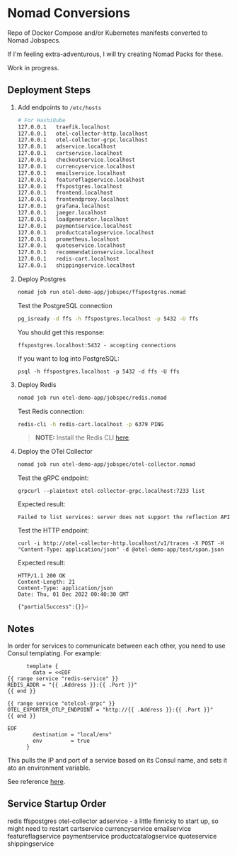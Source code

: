 # Nomad Conversions

Repo of Docker Compose and/or Kubernetes manifests converted to Nomad Jobspecs.

If I'm feeling extra-adventurous, I will try creating Nomad Packs for these.

Work in progress.

## Deployment Steps

1. Add endpoints to `/etc/hosts`

    ```bash
    # For HashiQube
    127.0.0.1   traefik.localhost
    127.0.0.1   otel-collector-http.localhost
    127.0.0.1   otel-collector-grpc.localhost
    127.0.0.1   adservice.localhost
    127.0.0.1   cartservice.localhost
    127.0.0.1   checkoutservice.localhost
    127.0.0.1   currencyservice.localhost
    127.0.0.1   emailservice.localhost
    127.0.0.1   featureflagservice.localhost
    127.0.0.1   ffspostgres.localhost
    127.0.0.1   frontend.localhost
    127.0.0.1   frontendproxy.localhost
    127.0.0.1   grafana.localhost
    127.0.0.1   jaeger.localhost
    127.0.0.1   loadgenerator.localhost
    127.0.0.1   paymentservice.localhost
    127.0.0.1   productcatalogservice.localhost
    127.0.0.1   prometheus.localhost
    127.0.0.1   quoteservice.localhost
    127.0.0.1   recommendationservice.localhost
    127.0.0.1   redis-cart.localhost
    127.0.0.1   shippingservice.localhost
    ```

2. Deploy Postgres
 
    ```bash
    nomad job run otel-demo-app/jobspec/ffspostgres.nomad
    ```

    Test the PostgreSQL connection

    ```bash
    pg_isready -d ffs -h ffspostgres.localhost -p 5432 -U ffs
    ```

    You should get this response:

    ```
    ffspostgres.localhost:5432 - accepting connections
    ```

    If you want to log into PostgreSQL:

    ```
    psql -h ffspostgres.localhost -p 5432 -d ffs -U ffs
    ```

3. Deploy Redis

    ```bash
    nomad job run otel-demo-app/jobspec/redis.nomad
    ```

    Test Redis connection:
    
    ```bash
    redis-cli -h redis-cart.localhost -p 6379 PING
    ```

    >**NOTE:** Install the Redis CLI [here](https://redis.io/docs/getting-started/installation/).

4. Deploy the OTel Collector

    ```bash
    nomad job run otel-demo-app/jobspec/otel-collector.nomad
    ```

    Test the gRPC endpoint:

    ```
    grpcurl --plaintext otel-collector-grpc.localhost:7233 list
    ```

    Expected result:

    ```
    Failed to list services: server does not support the reflection API
    ```

    Test the HTTP endpoint:

    ```
    curl -i http://otel-collector-http.localhost/v1/traces -X POST -H "Content-Type: application/json" -d @otel-demo-app/test/span.json
    ```

    Expected result:

    ```
    HTTP/1.1 200 OK
    Content-Length: 21
    Content-Type: application/json
    Date: Thu, 01 Dec 2022 00:40:30 GMT

    {"partialSuccess":{}}⏎  
    ```

## Notes

In order for services to communicate between each other, you need to use Consul templating. For example:

```hcl
      template {
        data = <<EOF
{{ range service "redis-service" }}
REDIS_ADDR = "{{ .Address }}:{{ .Port }}"
{{ end }}

{{ range service "otelcol-grpc" }}
OTEL_EXPORTER_OTLP_ENDPOINT = "http://{{ .Address }}:{{ .Port }}"
{{ end }}

EOF
        destination = "local/env"
        env         = true
      }
```

This pulls the IP and port of a service based on its Consul name, and sets it ato an environment variable.

See reference [here](https://discuss.hashicorp.com/t/i-dont-understand-networking-between-services/24470/3).

## Service Startup Order

redis
ffspostgres
otel-collector
adservice - a little finnicky to start up, so might need to restart
cartservice
currencyservice
emailservice
featureflagservice
paymentservice
productcatalogservice
quoteservice
shippingservice
